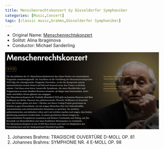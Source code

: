 ```yaml
---
title: Menschenrechtskonzert by Düsseldorfer Symphoniker
categories: [Music,Concert]
tags: [classic music,brahms,Düsseldorfer Symphoniker]
---
```


- Original Name: [Menschenrechtskonzert](https://www.tonhalle.de/veranstaltung/sternstunden/14317-menschenrechtskonzert)
- Solitst: Alina Ibragimova
- Conductor: Michael Sanderling

![Menschenrechtskonzert](menschenrechtskonzert.png)

1. Johannes Brahms: TRAGISCHE OUVERTÜRE D-MOLL OP. 81
2. Johannes Brahms: SYMPHONIE NR. 4 E-MOLL OP. 98